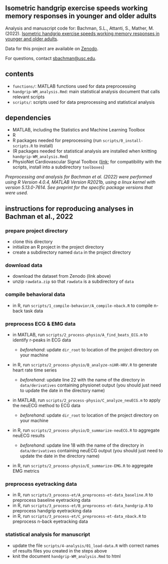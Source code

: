 ## Isometric handgrip exercise speeds working memory responses in younger and older adults

Analysis and manuscript code for: Bachman, S.L., Attanti, S., Mather, M. (2022). [Isometric handgrip exercise speeds working memory responses in younger and older adults](https://doi.org/10.31234/osf.io/2bpn3).

Data for this project are available on [Zenodo](LINK).

For questions, contact [sbachman@usc.edu](mailto:sbachman@usc.edu).

## contents

- `functions/`: MATLAB functions used for data preprocessing
- `handgrip-WM_analysis.Rmd`: main statistical analysis document that calls relevant scripts
- `scripts/`: scripts used for data preprocessing and statistical analysis

## dependencies
- MATLAB, including the Statistics and Machine Learning Toolbox
- R
- R packages needed for preprocessing (run `scripts/0_install-scripts.R` to install)
- (R packages needed for statistical analysis are installed when knitting `handgrip-WM_analysis.Rmd`)
- PhysioNet Cardiovascular Signal Toolbox ([link](https://github.com/cliffordlab/PhysioNet-Cardiovascular-Signal-Toolbox); for compatibility with the scripts, install into a subdirectory `toolboxes`)

*Preprocessing and analysis for Bachman et al. (2022) were performed using R Version 4.0.4, MATLAB Version R2021b, using a linux kernel with version 5.13.0-7614. See preprint for the specific package versions that were used.*

## instructions for reproducing analyses in Bachman et al., 2022

### prepare project directory

- clone this directory
- initialize an R project in the project directory
- create a subdirectory named `data` in the project directory

### download data

- download the dataset from Zenodo (link above)
- unzip `rawdata.zip` so that `rawdata` is a subdirectory of `data`

### compile behavioral data

- in R, run `scripts/1_compile-behavior/A_compile-nback.R` to compile n-back task data

### preprocess ECG & EMG data

- in MATLAB, run `scripts/2_process-physio/A_find_beats_ECG.m` to identify r-peaks in ECG data
	- *beforehand*: update `dir_root` to location of the project directory on your machine

- in R, run `scripts/2_process-physio/B_analyze-niHR-HRV.R` to generate heart rate time series
	- *beforehand*: update line 22 with the name of the directory in `data/derivatives` containing physionet output (you should just need to update the date in the directory name)
	
- in MATLAB, run `scripts/2_process-physio/C_analyze_neuECG.m` to apply the neuECG method to ECG data
	- *beforehand*: update `dir_root` to location of the project directory on your machine
	
- in R, run `scripts/2_process-physio/D_summarize-neuECG.R` to aggregate neuECG results
  - *beforehand*: update line 18 with the name of the directory in `data/derivatives` containing neuECG output (you should just need to update the date in the directory name)

- in R, run `scripts/2_process-physio/E_summarize-EMG.R` to aggregate EMG metrics

### preprocess eyetracking data

- in R, run `scripts/3_process-et/A_preprocess-et-data_baseline.R` to preprocess baseline eyetracking data
- in R, run `scripts/3_process-et/B_preprocess-et-data_handgrip.R` to preprocess handgrip eyetracking data
- in R, run `scripts/3_process-et/C_preprocess-et-data_nback.R` to preprocess n-back eyetracking data

### statistical analysis for manuscript

- update the file `scripts/4-analysis/01_load-data.R` with correct names of results files you created in the steps above
- knit the document `handgrip-WM_analysis.Rmd` to html
